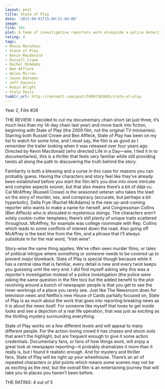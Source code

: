 ```yaml
---
layout: post
title: State of Play
date: '2013-09-01T15:00:51-04:00'
image: 
film: 391
plot: A team of investigative reporters work alongside a police detective to try to solve the murder of a congressman’s mistress.
rating: 4
tags:
- Movie Marathon
- State of Play
- Kevin Macdonald
- Russell Crowe
- Rachel McAdams
- Ben Affleck
- Helen Mirren
- Jason Bateman
- Jeff Daniels
- Robin Wright
- Viola Davis
tumblr_url: http://reelmatt.com/post/59997383685/state-of-play
---
```


Year 2, Film #26

THE REVIEW: I decided to cut my documentary chain short (at just three, it’s much less than my 14-day chain last year) and move back into fiction, beginning with State of Play (the 2009 film, not the original TV miniseries). Starring both Russell Crowe and Ben Affleck, State of Play has been on my list to watch for some time, and I must say, the film is as good as I remember the trailer looking when it was released over four years ago. Directed by Kevin Macdonald (who directed Life in a Day—see, I tied it in to documentaries), this is a thriller that feels very familiar while still providing twists all along the path to discovering the truth behind the story.

Familiarity is both a blessing and a curse in this case for reasons you can probably guess. Having the characters and story feel like they’ve already been established before you start the film let’s you dive into more intricate and complex aspects sooner, but that also means there’s a bit of déjà vu. Cal McAffrey (Russell Crowe) is the seasoned veteran who takes the lead on the story of murder, sex, and conspiracy (accurate, but perhaps a bit hyperbolic), Della Frye (Rachel McAdams) is the new up-and-coming reporter who wants to make a name for herself, and Congressman Collins (Ben Affleck) who is shrouded in mysterious doings. The characters aren’t solely cookie-cutter templates; there’s still plenty of unique traits scattered throughout. McAffrey, for example was college roommate with Rep. Collins which leads to some conflicts of interest down the road. Also going off McAffrey is the best line from the film, and a phrase that I’ll always substitute in for the real word, “Irish wine”.

Story-wise the same thing applies. We’ve often seen murder films, or tales of political intrigue where something or someone needs to be covered up to prevent major blowback. State of Play is special though because while it has a central idea that is familiar, every detail is new and every twist keeps you guessing until the very end. I did find myself asking why this was a reporter’s investigation instead of a police investigation (the police were asking the same question in the film too) but the added benefit to the plot revolving around a bunch of newspaper people is that you get to see the inner-workings of a place you rarely see. Just like The Newsroom does for television news and Netflix’s new House of Cards partially focused on, State of Play is as much about the work that goes into reporting breaking news as it is about the news itself. For someone like myself that loves to get inside looks and see a depiction of a real life operation, that was just as exciting as the thrilling mystery surrounding everything.

State of Play works on a few different levels and will appeal to many different people. For the action-loving crowd it has chases and shoot-outs that aren’t the highlight, but are frequent enough to give it some action credentials. Documentary fans, or fans of how things work, will enjoy a great look at newspaper reporting—it probably dramatizes it more than it really is, but I found it realistic enough. And for mystery and thriller fans, State of Play will be right up your wheelhouse. There’s an air of repeated characters or plot points which means some scenes may not be as exciting as the rest, but the overall film is an entertaining journey that will take you to places you haven’t been before.

THE RATING: 4 out of 5 
